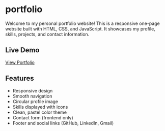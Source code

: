 # portfolio

Welcome to my personal portfolio website! This is a responsive one-page website built with HTML, CSS, and JavaScript. It showcases my profile, skills, projects, and contact information.

## Live Demo

[View Portfolio](https://sk-633.github.io/portfolio/)

## Features

- Responsive design
- Smooth navigation
- Circular profile image
- Skills displayed with icons
- Clean, pastel color theme
- Contact form (frontend only)
- Footer and social links (GitHub, LinkedIn, Gmail)
